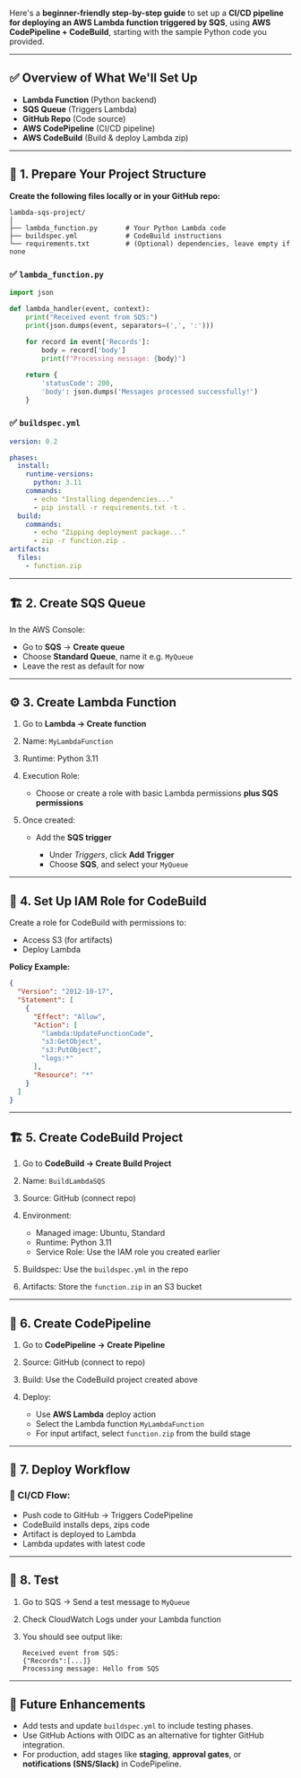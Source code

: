 Here's a **beginner-friendly step-by-step guide** to set up a **CI/CD pipeline for deploying an AWS Lambda function triggered by SQS**, using **AWS CodePipeline + CodeBuild**, starting with the sample Python code you provided.

---

## ✅ **Overview of What We'll Set Up**

* **Lambda Function** (Python backend)
* **SQS Queue** (Triggers Lambda)
* **GitHub Repo** (Code source)
* **AWS CodePipeline** (CI/CD pipeline)
* **AWS CodeBuild** (Build & deploy Lambda zip)

---

## 📁 **1. Prepare Your Project Structure**

**Create the following files locally or in your GitHub repo:**

```
lambda-sqs-project/
│
├── lambda_function.py       # Your Python Lambda code
├── buildspec.yml            # CodeBuild instructions
└── requirements.txt         # (Optional) dependencies, leave empty if none
```

### ✅ `lambda_function.py`

```python
import json

def lambda_handler(event, context):
    print("Received event from SQS:")
    print(json.dumps(event, separators=(',', ':')))
    
    for record in event['Records']:
        body = record['body']
        print(f"Processing message: {body}")

    return {
        'statusCode': 200,
        'body': json.dumps('Messages processed successfully!')
    }
```

### ✅ `buildspec.yml`

```yaml
version: 0.2

phases:
  install:
    runtime-versions:
      python: 3.11
    commands:
      - echo "Installing dependencies..."
      - pip install -r requirements.txt -t .
  build:
    commands:
      - echo "Zipping deployment package..."
      - zip -r function.zip .
artifacts:
  files:
    - function.zip
```

---

## 🏗️ **2. Create SQS Queue**

In the AWS Console:

* Go to **SQS** → **Create queue**
* Choose **Standard Queue**, name it e.g. `MyQueue`
* Leave the rest as default for now

---

## ⚙️ **3. Create Lambda Function**

1. Go to **Lambda → Create function**
2. Name: `MyLambdaFunction`
3. Runtime: Python 3.11
4. Execution Role:

   * Choose or create a role with basic Lambda permissions **plus SQS permissions**
5. Once created:

   * Add the **SQS trigger**

     * Under *Triggers*, click **Add Trigger**
     * Choose **SQS**, and select your `MyQueue`

---

## 🔐 **4. Set Up IAM Role for CodeBuild**

Create a role for CodeBuild with permissions to:

* Access S3 (for artifacts)
* Deploy Lambda

**Policy Example:**

```json
{
  "Version": "2012-10-17",
  "Statement": [
    {
      "Effect": "Allow",
      "Action": [
        "lambda:UpdateFunctionCode",
        "s3:GetObject",
        "s3:PutObject",
        "logs:*"
      ],
      "Resource": "*"
    }
  ]
}
```

---

## 🏗️ **5. Create CodeBuild Project**

1. Go to **CodeBuild → Create Build Project**
2. Name: `BuildLambdaSQS`
3. Source: GitHub (connect repo)
4. Environment:

   * Managed image: Ubuntu, Standard
   * Runtime: Python 3.11
   * Service Role: Use the IAM role you created earlier
5. Buildspec: Use the `buildspec.yml` in the repo
6. Artifacts: Store the `function.zip` in an S3 bucket

---

## 🔄 **6. Create CodePipeline**

1. Go to **CodePipeline → Create Pipeline**
2. Source: GitHub (connect to repo)
3. Build: Use the CodeBuild project created above
4. Deploy:

   * Use **AWS Lambda** deploy action
   * Select the Lambda function `MyLambdaFunction`
   * For input artifact, select `function.zip` from the build stage

---

## 🚀 **7. Deploy Workflow**

### 🔁 CI/CD Flow:

* Push code to GitHub → Triggers CodePipeline
* CodeBuild installs deps, zips code
* Artifact is deployed to Lambda
* Lambda updates with latest code

---

## 🧪 **8. Test**

1. Go to SQS → Send a test message to `MyQueue`
2. Check CloudWatch Logs under your Lambda function
3. You should see output like:

   ```
   Received event from SQS:
   {"Records":[...]}
   Processing message: Hello from SQS
   ```

---

## 📘 Future Enhancements

* Add tests and update `buildspec.yml` to include testing phases.
* Use GitHub Actions with OIDC as an alternative for tighter GitHub integration.
* For production, add stages like **staging**, **approval gates**, or **notifications (SNS/Slack)** in CodePipeline.


